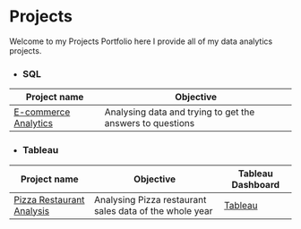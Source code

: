 # Projects



Welcome to my Projects Portfolio here I provide all of my data analytics projects.



- ### SQL 


| Project name | Objective |
|---| --- |
| [E-commerce Analytics](https://github.com/Pratham2406/E-commerce-SQL-Project.git) | Analysing data and trying to get the answers to questions |



- ### Tableau 


| Project name | Objective | Tableau Dashboard |
|---|---|---|
| [Pizza Restaurant Analysis](https://github.com/Pratham2406/Pizza-sales-Tableau-project.git) | Analysing Pizza restaurant sales data of the whole year | [Tableau](https://public.tableau.com/app/profile/prathamesh.k7019/viz/PizzasalesDashboard/PIZZASALESANALYSIS)
